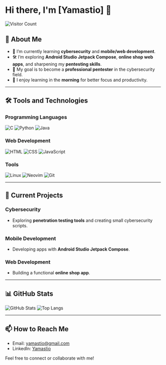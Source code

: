 # Hi there, I'm [Yamastio] 👋

![Visitor Count](https://komarev.com/ghpvc/?username=Yamastio&label=Profile%20Views&color=blue&style=flat-square)

## 🚀 About Me

- 🌱 I’m currently learning **cybersecurity** and **mobile/web development**.
- 🛠️ I’m exploring **Android Studio Jetpack Compose**, **online shop web apps**, and sharpening my **pentesting skills**.
- 🎯 My goal is to become a **professional pentester** in the cybersecurity field.
- 🌄 I enjoy learning in the **morning** for better focus and productivity.

---

## 🛠️ Tools and Technologies

### Programming Languages
![C](https://img.shields.io/badge/-C-00599C?style=flat-square&logo=c&logoColor=white)
![Python](https://img.shields.io/badge/-Python-3776AB?style=flat-square&logo=python&logoColor=white)
![Java](https://img.shields.io/badge/-Java-007396?style=flat-square&logo=java&logoColor=white)

### Web Development
![HTML](https://img.shields.io/badge/-HTML-E34F26?style=flat-square&logo=html5&logoColor=white)
![CSS](https://img.shields.io/badge/-CSS-1572B6?style=flat-square&logo=css3&logoColor=white)
![JavaScript](https://img.shields.io/badge/-JavaScript-F7DF1E?style=flat-square&logo=javascript&logoColor=black)

### Tools
![Linux](https://img.shields.io/badge/-Linux-FCC624?style=flat-square&logo=linux&logoColor=black)
![Neovim](https://img.shields.io/badge/-Neovim-57A143?style=flat-square&logo=neovim&logoColor=white)
![Git](https://img.shields.io/badge/-Git-F05032?style=flat-square&logo=git&logoColor=white)

---

## 📂 Current Projects

### Cybersecurity
- Exploring **penetration testing tools** and creating small cybersecurity scripts.

### Mobile Development
- Developing apps with **Android Studio Jetpack Compose**.

### Web Development
- Building a functional **online shop app**.

---

## 📊 GitHub Stats

![GitHub Stats](https://github-readme-stats.vercel.app/api?username=Yamastio&show_icons=true&theme=radical)
![Top Langs](https://github-readme-stats.vercel.app/api/top-langs/?username=Yamastio&layout=compact&theme=radical)

---

## 📫 How to Reach Me

- Email: [yamastio@gmail.com](mailto:yamastio@gmail.com)
- LinkedIn: [Yamastio](https://linkedin.com/in/Yamastio)

Feel free to connect or collaborate with me!
